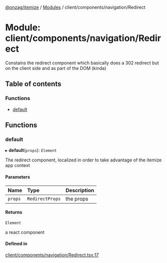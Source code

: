 [@onzag/itemize](../README.md) / [Modules](../modules.md) / client/components/navigation/Redirect

# Module: client/components/navigation/Redirect

Constains the redirect component which basically does a 302 redirect
but on the client side and as part of the DOM (kinda)

## Table of contents

### Functions

- [default](client_components_navigation_Redirect.md#default)

## Functions

### default

▸ **default**(`props`): `Element`

The redirect component, localized in order to take advantage
of the itemize app context

#### Parameters

| Name | Type | Description |
| :------ | :------ | :------ |
| `props` | `RedirectProps` | the props |

#### Returns

`Element`

a react component

#### Defined in

[client/components/navigation/Redirect.tsx:17](https://github.com/onzag/itemize/blob/5c2808d3/client/components/navigation/Redirect.tsx#L17)
